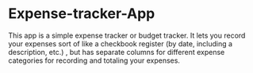 # Expense-tracker-App
This app is a simple expense tracker or budget tracker. It lets you record your expenses sort of like a checkbook register (by date, including a description, etc.) , but has separate columns for different expense categories for recording and totaling your expenses.
